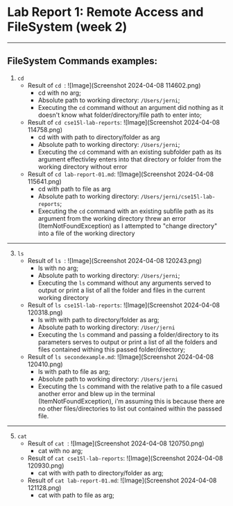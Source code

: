 # Lab Report 1: Remote Access and FileSystem (week 2)
---
## FileSystem Commands examples:
1. ```cd```
   - Result of ```cd ```: ![Image](Screenshot 2024-04-08 114602.png)
      - cd with no arg;
      - Absolute path to working directory: ```/Users/jerni```;
      - Executing the ```cd``` command without an argument did nothing as it doesn't know what  folder/directory/file path to enter into;
   - Result of ```cd cse15l-lab-reports```: ![Image](Screenshot 2024-04-08 114758.png)
      - cd with with path to directory/folder as arg
      - Absolute path to working directory: ```/Users/jerni```;
      - Executing the ```cd``` command with an existing subfolder path as its argument effectivley enters into that directory or folder from the working directory without error
   - Result of ```cd lab-report-01.md```: ![Image](Screenshot 2024-04-08 115641.png)
      - cd with path to file as arg
      - Absolute path to working directory: ```/Users/jerni/cse15l-lab-reports```;
      - Executing the ```cd``` command with an existing subfile path as its argument from the working directory threw an error (ItemNotFoundException) as I attempted to "change directory" into a file of the working directory

---
3. ```ls```
   - Result of ```ls ```: ![Image](Screenshot 2024-04-08 120243.png)
      - ls with no arg;
      - Absolute path to working directory: ```/Users/jerni```;
      - Executing the ```ls``` command without any arguments served to output or print a list of all the folder and files in the current working directory
   - Result of ```ls cse15l-lab-reports```: ![Image](Screenshot 2024-04-08 120318.png)
      - ls with with path to directory/folder as arg;
      - Absolute path to working directory: ```/User/jerni```
      - Executing the ```ls``` command and passing a folder/directory to its parameters serves to output or print a list of all the folders and files contained withing this passed folder/directory;
   - Result of ```ls secondexample.md```: ![Image](Screenshot 2024-04-08 120410.png)
      - ls with path to file as arg;
      - Absolute path to working directory: ```/Users/jerni```
      - Executing the ```ls``` command with the relative path to a file casued another error and blew up in the terminal (ItemNotFoundException), i'm assuming this is because there are no other files/directories to list out contained within the passsed file.

---
5. ```cat```
   - Result of ```cat ```: ![Image](Screenshot 2024-04-08 120750.png)
      - cat with no arg;
   - Result of ```cat cse15l-lab-reports```: ![Image](Screenshot 2024-04-08 120930.png)
      - cat with with path to directory/folder as arg;
   - Result of ```cat lab-report-01.md```: ![Image](Screenshot 2024-04-08 121128.png)
      - cat with path to file as arg;

